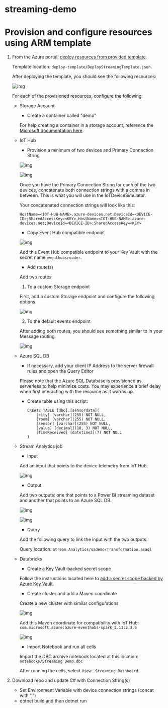 # streaming-demo

# Provision and configure resources using ARM template

1. From the Azure portal, [deploy resources from provided template](https://docs.microsoft.com/en-us/azure/azure-resource-manager/templates/quickstart-create-templates-use-the-portal#edit-and-deploy-the-template). 
	
	Template location: `deploy-template/DeployStreamingTemplate.json`.
	
	After deploying the template, you should see the following resources:
	
	![img](https://github.com/GLRAzure/streaming-demo/blob/master/img/template-resources.png)
	
	For each of the provisioned resources, configure the following:

    * Storage Account
			
      * Create a container called "demo"
      
      For help creating a container in a storage account, reference the [Microsoft documentation here](https://docs.microsoft.com/en-us/azure/storage/blobs/storage-quickstart-blobs-portal#create-a-container).
      
    * IoT Hub
			
      * Provision a minimum of two devices and Primary Connection String
      
      ![img](https://github.com/GLRAzure/streaming-demo/blob/master/img/iot-devices.png)
      
      ![img](https://github.com/GLRAzure/streaming-demo/blob/master/img/iot-device-keys-2.png)
      
      Once you have the Primary Connection String for each of the two devices, concatenate both connection strings with a comma in between. This is what you will use in the IoTDeviceSimulator.
      
      Your concatenated connection strings will look like this:
      
      `HostName=<IOT-HUB-NAME>.azure-devices.net;DeviceId=<DEVICE-ID>;SharedAccessKey=<KEY>,HostName=<IOT-HUB-NAME>.azure-devices.net;DeviceId=<DEVICE-ID>;SharedAccessKey=<KEY>`
      
      * Copy Event Hub compatible endpoint
      
      ![img](https://github.com/GLRAzure/streaming-demo/blob/master/img/iot-event-hub.png)
      
      Add this Event Hub compatible endpoint to your Key Vault with the secret name `eventhubsreader`.
      
      * Add route(s)
      
      Add two routes:  
      
      1. To a custom Storage endpoint
      
      First, add a custom Storage endpoint and configure the following options.
      
      ![img](https://github.com/GLRAzure/streaming-demo/blob/master/img/storage-endpoint.png)
      
      2. To the default events endpoint
      
      After adding both routes, you should see something similar to in your Message routing.
      
      ![img](https://github.com/GLRAzure/streaming-demo/blob/master/img/iot-routes.png)
      
    * Azure SQL DB
    
      * If necessary, add your client IP Address to the server firewall rules and open the Query Editor

      Please note that the Azure SQL Database is provisioned as serverless to help minimize costs. You may experience a brief delay when first interacting with the resource as it warms up.

      * Create table using this script:

		```
		CREATE TABLE [dbo].[sensordata](
			[city] [varchar](255) NOT NULL,
			[room] [varchar](255) NOT NULL,
			[sensor] [varchar](255) NOT NULL,
			[value] [decimal](18, 3) NOT NULL,
			[TimeReceived] [datetime2](7) NOT NULL
		)
		```
      
    * Stream Analytics job
    
      * Input
      
      Add an input that points to the device telemetry from IoT Hub.
      
      ![img](https://github.com/GLRAzure/streaming-demo/blob/master/img/sa-input.png)
      
      * Output
      
      Add two outputs: one that points to a Power BI streaming dataset and another that points to an Azure SQL DB.
      
      ![img](https://github.com/GLRAzure/streaming-demo/blob/master/img/sa-powerbi-output.png)
      
      ![img](https://github.com/GLRAzure/streaming-demo/blob/master/img/sa-sql-output.png)
      
      * Query
      
      Add the following query to link the input with the two outputs:
      
      Query location: `Stream Analytics/sademo/Transformation.asaql`
      
    * Databricks
    
    
      * Create a Key Vault-backed secret scope
      
      Follow the instructions located here to [add a secret scope backed by Azure Key Vault](https://docs.microsoft.com/en-us/azure/databricks/security/secrets/secret-scopes#--create-an-azure-key-vault-backed-secret-scope).
      
      * Create cluster and add a Maven coordinate
      
      Create a new cluster with similar configurations:
      
      ![img](https://github.com/GLRAzure/streaming-demo/blob/master/img/adb-cluster.png)
      
      Add this Maven coordinate for compatibility with IoT Hub: `com.microsoft.azure:azure-eventhubs-spark_2.11:2.3.6`
      
      ![img](https://github.com/GLRAzure/streaming-demo/blob/master/img/adb-maven.png)
      
      * Import Notebook and run all cells
      
      Import the DBC archive notebook located at this location: `notebooks/Streaming Demo.dbc`
      
      After running the cells, select `View: Streaming Dashboard`.
			
2. Download repo and update C# with Connection String(s)
	
    * Set Environment Variable with device connection strings (concat with ",")
    * dotnet build and then dotnet run
